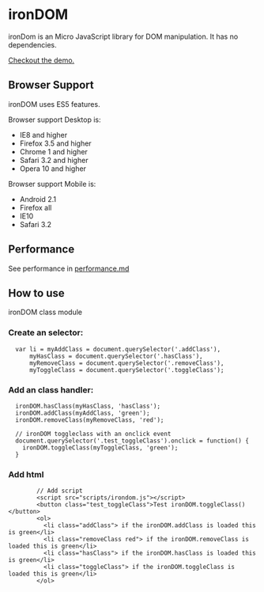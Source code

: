 ironDOM
=======

ironDom is an Micro JavaScript library for DOM manipulation. It has no dependencies.

[Checkout the demo.](http://irondom.github.io/ironDOM-class-module)

## Browser Support
ironDOM uses ES5 features.

Browser support Desktop is:
- IE8 and higher
- Firefox 3.5 and higher
- Chrome 1 and higher
- Safari 3.2 and higher
- Opera 10 and higher

Browser support Mobile is:
- Android 2.1
- Firefox all
- IE10
- Safari 3.2


## Performance

See performance in [performance.md](https://github.com/ironDOM/ironDOM-class-module/blob/master/performance.md)


## How to use

ironDOM class module

### Create an selector:
```
  var li = myAddClass = document.querySelector('.addClass'),
      myHasClass = document.querySelector('.hasClass'),
      myRemoveClass = document.querySelector('.removeClass'),
      myToggleClass = document.querySelector('.toggleClass');
```

### Add an class handler:
```
  ironDOM.hasClass(myHasClass, 'hasClass');
  ironDOM.addClass(myAddClass, 'green');
  ironDOM.removeClass(myRemoveClass, 'red');
  
  // ironDOM toggleclass with an onclick event
  document.querySelector('.test_toggleClass').onclick = function() {
    ironDOM.toggleClass(myToggleClass, 'green');
  }
```

### Add html
```
        // Add script
        <script src="scripts/irondom.js"></script>
        <button class="test_toggleClass">Test ironDOM.toggleClass()</button>
        <ol>
          <li class="addClass"> if the ironDOM.addClass is loaded this is green</li>
          <li class="removeClass red"> if the ironDOM.removeClass is loaded this is green</li>
          <li class="hasClass"> if the ironDOM.hasClass is loaded this is green</li>
          <li class="toggleClass"> if the ironDOM.toggleClass is loaded this is green</li>
        </ol>

```
